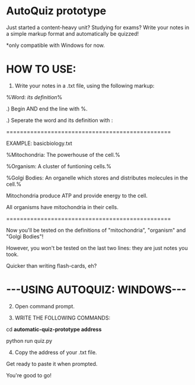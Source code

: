# AutoQuiz prototype
Just started a content-heavy unit? Studying for exams? Write your notes in a simple markup format and automatically be quizzed!

*only compatible with Windows for now.

# HOW TO USE:
1) Write your notes in a .txt file, using the following markup: 
  
  %Word: *its definition*%
  
  .) Begin AND end the line with %.
  
  .) Seperate the word and its definition with :
  
  ================================================
  
  EXAMPLE: basicbiology.txt
  
  %Mitochondria: The powerhouse of the cell.%
  
  %Organism: A cluster of funtioning cells.%
  
  %Golgi Bodies: An organelle which stores and distributes molecules in the cell.%
  
  Mitochondria produce ATP and provide energy to the cell.
  
  All organisms have mitochondria in their cells.
  
  ================================================
  
  Now you'll be tested on the definitions of "mitochondria", "organism" and "Golgi Bodies"!
  
  However, you won't be tested on the last two lines: they are just notes you took.
  
  Quicker than writing flash-cards, eh?

# ---USING AUTOQUIZ: WINDOWS---
2) Open command prompt.

3) WRITE THE FOLLOWING COMMANDS:

cd **automatic-quiz-prototype address**

python run quiz.py

4) Copy the address of your .txt file.

Get ready to paste it when prompted. 

You're good to go!
